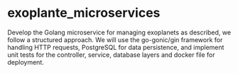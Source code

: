 # exoplante_microservices
Develop the Golang microservice for managing exoplanets as described, we follow a structured approach. We will use the go-gonic/gin framework for handling HTTP requests, PostgreSQL for data persistence, and implement unit tests for the controller, service, database layers and docker file for deployment.
